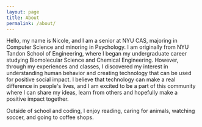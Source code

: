 ```yaml
---
layout: page
title: About
permalink: /about/
---
```


Hello, my name is Nicole, and I am a senior at NYU CAS, majoring in Computer Science and minoring in Psychology. I am originally from NYU Tandon School of Engineering, where I began my undergraduate career studying Biomolecular Science and Chemical Engineering. However, through my experiences and classes, I discovered my interest in understanding human behavior and creating technology that can be used for positive social impact. I believe that technology can make a real difference in people's lives, and I am excited to be a part of this community where I can share my ideas, learn from others and hopefully make a positive impact together.

Outside of school and coding, I enjoy reading, caring for animals, watching soccer, and going to coffee shops. 

